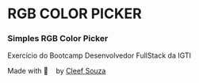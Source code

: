 # RGB COLOR PICKER
### Simples RGB Color Picker

Exercício do Bootcamp Desenvolvedor FullStack da IGTI

Made with :green_heart:    by [Cleef Souza](https://www.linkedin.com/in/aryosvalldo-cleef/)
